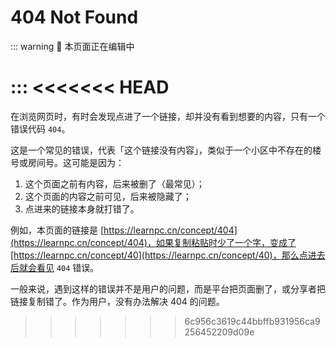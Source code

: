 # 404 Not Found

::: warning :construction: 本页面正在编辑中

:::
<<<<<<< HEAD
=======

在浏览网页时，有时会发现点进了一个链接，却并没有看到想要的内容，只有一个错误代码 `404`。

这是一个常见的错误，代表「这个链接没有内容」，类似于一个小区中不存在的楼号或房间号。这可能是因为：

1. 这个页面之前有内容，后来被删了（最常见）；
2. 这个页面的内容之前可见，后来被隐藏了；
3. 点进来的链接本身就打错了。

例如，本页面的链接是 [https://learnpc.cn/concept/404](https://learnpc.cn/concept/404)，如果复制粘贴时少了一个字，变成了[https://learnpc.cn/concept/40](https://learnpc.cn/concept/40)，那么点进去后就会看见 `404` 错误。

一般来说，遇到这样的错误并不是用户的问题，而是平台把页面删了，或分享者把链接复制错了。作为用户，没有办法解决 404 的问题。
>>>>>>> 6c956c3619c44bbffb931956ca9256452209d09e
